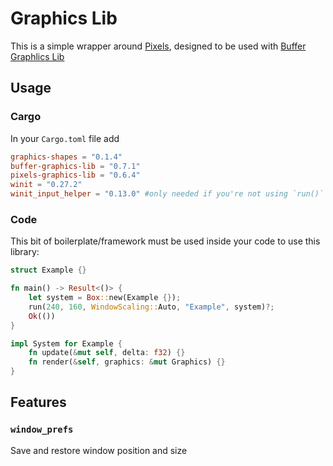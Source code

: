 # Graphics Lib

This is a simple wrapper around [Pixels](https://github.com/parasyte/pixels), designed to be used with [Buffer Graphlics Lib](https://github.com/raybritton/buffer-graphics-lib)

## Usage

### Cargo

In your `Cargo.toml` file add
```toml
graphics-shapes = "0.1.4"
buffer-graphics-lib = "0.7.1"
pixels-graphics-lib = "0.6.4"
winit = "0.27.2"
winit_input_helper = "0.13.0" #only needed if you're not using `run()`
```

### Code

This bit of boilerplate/framework must be used inside your code to use this library:
```rust
struct Example {}

fn main() -> Result<()> {
    let system = Box::new(Example {});
    run(240, 160, WindowScaling::Auto, "Example", system)?;
    Ok(())
}

impl System for Example {
    fn update(&mut self, delta: f32) {}
    fn render(&self, graphics: &mut Graphics) {}
}
```

## Features

### `window_prefs`

Save and restore window position and size
